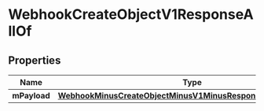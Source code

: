 
# WebhookCreateObjectV1ResponseAllOf

## Properties
Name | Type | Description | Notes
------------ | ------------- | ------------- | -------------
**mPayload** | [**WebhookMinusCreateObjectMinusV1MinusResponseMinusMPayload**](WebhookMinusCreateObjectMinusV1MinusResponseMinusMPayload.md) |  | 



